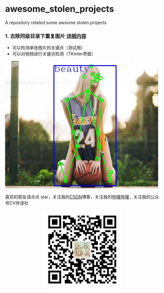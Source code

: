 # awesome_stolen_projects
A repository related some awsome stolen projects

### **1. 去除同级目录下重复图片**       [详细内容](./human_key_point_detection) 

- 可以检测单张图片的关键点（测试用）
- 可以对视频进行关键点检测（TKinter界面）

<img src='./human_key_point_detection/data/test_ok.jpg'>





喜欢的朋友请点点 star，关注我的[CSDN](https://mp.csdn.net/console/article)博客，关注我的[哔哩哔哩](https://space.bilibili.com/424394389?spm_id_from=333.788.b_765f7570696e666f.1)，关注我的公众号CV伴读社

<div align=center><img src="https://github.com/xiaoxuebajie/LeetCode/raw/master/solution_python/images/qrcode.jpg" style='zoom:100%'>